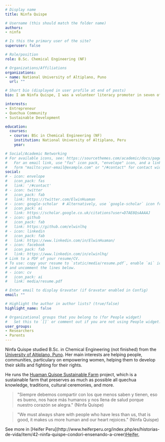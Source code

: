 ```yaml
---
# Display name
title: Ninfa Quispe

# Username (this should match the folder name)
authors:
- ninfa

# Is this the primary user of the site?
superuser: false

# Role/position
role: B.Sc. Chemical Engineering (NF)

# Organizations/Affiliations
organizations:
- name: National University of Altiplano, Puno
  url: ""

# Short bio (displayed in user profile at end of posts)
bio: I am Ninfa Quispe, I was a volunteer literacy promoter in seven of the most remote communities in Nuñoa (Huanacopampa, Padrepunco, América, Cauchiri, Ticuyo, Pilcocota and Orccorarapampa).

interests:
- Entrepreneur
- Quechua Community
- Sustainable Development

education:
  courses:
  - course: BSc in Chemical Engineering (NF) 
    institution: National University of Altiplano, Peru
    year: 

# Social/Academic Networking
# For available icons, see: https://sourcethemes.com/academic/docs/page-builder/#icons
#   For an email link, use "fas" icon pack, "envelope" icon, and a link in the
#   form "mailto:your-email@example.com" or "/#contact" for contact widget.
social:
# - icon: envelope
#   icon_pack: fas
#   link: '/#contact'
# - icon: twitter
#   icon_pack: fab
#   link: https://twitter.com/ElwinHuaman
# - icon: google-scholar  # Alternatively, use `google-scholar` icon from `ai` icon pack
#   icon_pack: ai
#   link: https://scholar.google.co.uk/citations?user=D7AE8QsAAAAJ
# - icon: github
#   icon_pack: fab
#   link: https://github.com/elwinlhq
# - icon: linkedin
#   icon_pack: fab
#   link: https://www.linkedin.com/in/ElwinHuaman/
# - icon: facebook
#   icon_pack: fab
#   link: https://www.linkedin.com/in/elwinlhq/
# Link to a PDF of your resume/CV.
# To use: copy your resume to `static/media/resume.pdf`, enable `ai` icons in `params.toml`, 
# and uncomment the lines below.
# - icon: cv
#   icon_pack: ai
#   link: media/resume.pdf

# Enter email to display Gravatar (if Gravatar enabled in Config)
email: ""

# Highlight the author in author lists? (true/false)
highlight_name: false

# Organizational groups that you belong to (for People widget)
#   Set this to `[]` or comment out if you are not using People widget.
user_groups:
- Researchers
- Parents
---
```


Ninfa Quispe studied B.Sc. in Chemical Engineering (not finished) from the [University of Altiplano, Puno](https://portal.unap.edu.pe/). Her main interests are helping people, communities, particulary on empowering women, helping them to develop their skills and fighting for their rights.

He runs the [Huaman Quispe Sustainable Farm](https://quechuaexperience.github.io/) project, which is a sustainable farm that preserves as much as possible all quechua knowledge, traditions, cultural ceremonies, and more.
<blockquote>
<p>"Siempre debemos compartir con los que menos saben y tienen, eso es bueno, nos hace más humanos y nos llena de salud porque nuestro corazón se alegra." (Ninfa Quispe)</p>
</blockquote>

<blockquote>
<p>"We must always share with people who have less than us, that is good, it makes us more human and our heart rejoices." (Ninfa Quispe)</p>
</blockquote>

<p>See more in [Heifer Peru](http://www.heiferperu.org/index.php/es/historias-de-vida/item/42-ninfa-quispe-condori-ensenando-a-creer)<abbr title="Hypertext Markup Language">Heifer.</abbr></p>
                            
<!-- {{< icon name="download" pack="fas" >}} Download my {{< staticref "media/resume.pdf" "newtab" >}}resumé{{< /staticref >}}. -->
